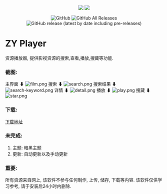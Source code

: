<p align="center">
<img src="https://forthebadge.com/images/badges/built-with-love.svg">
<img src="https://forthebadge.com/images/badges/made-with-vue.svg">
<p>
<p align="center">
<img alt="GitHub" src="https://img.shields.io/github/license/Hunlongyu/ZY-Player?style=for-the-badge">
<img alt="GitHub All Releases" src="https://img.shields.io/github/downloads/Hunlongyu/ZY-Player/total?style=for-the-badge">
<img alt="GitHub release (latest by date including pre-releases)" src="https://img.shields.io/github/v/release/Hunlongyu/ZY-Player?include_prereleases&style=for-the-badge">
<p>

# ZY Player

资源播放器, 提供影视资源的搜索,查看,播放,搜藏等功能.

### 截图: 
主界面 ⬇
![film.png](https://i.loli.net/2020/01/19/U1EPzoJHhTDnuxA.png)
搜索 ⬇
![search.png](https://i.loli.net/2020/01/19/BPvJKxlnNfquRI4.png)
搜索结果 ⬇
![search-keyword.png](https://i.loli.net/2020/01/19/6wfY3rPBokM15hl.png)
详情 ⬇
![detail.png](https://i.loli.net/2020/01/19/CN8E1ikyMbhzo9t.png)
播放 ⬇
![play.png](https://i.loli.net/2020/01/19/4XlJRqmx2y8zAec.png)
搜藏 ⬇
![star.png](https://i.loli.net/2020/01/19/Q2fkWUvaXKZJcS4.png)

### 下载:

[下载地址](https://github.com/Hunlongyu/ZY-Player/releases)

### 未完成:
1. 主题: 暗黑主题
2. 更新: 自动更新以及手动更新

### 重要: 
所有资源来自网上, 该软件不参与任何制作, 上传, 储存, 下载等内容. 该软件仅供学习参考, 请于安装后24小时内删除.

